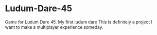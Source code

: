 # Ludum-Dare-45
Game for Ludum Dare 45.  My first ludum dare
This is definitely a project I want to make a multiplayer experience someday.
